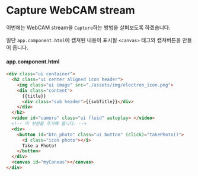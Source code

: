 # Capture WebCAM stream
이번에는 WebCAM stream을 `Capture`하는 방법을 살펴보도록 하겠습니다.

일단 `app.component.html`에 캡쳐된 내용이 표시될 `<canvas>` 태그와 캡쳐버튼을 만들어 줍니다.

#### app.component.html
```html
<div class="ui container">
  <h2 class="ui center aligned icon header">
    <img class="ui image" src="./assets/img/electron_icon.png">
    <div class="content">
      {{title}}
      <div class="sub header">{{subTitle}}</div>
    </div>
  </h2>
  <video id="camera" class="ui fluid" autoplay> </video>
  <!-- 이 부분을 추가해 줍니다. -->
  <div>
    <button id="btn_photo" class="ui button" (click)="takePhoto()">
      <i class="icon photo"></i>
      Take a Photo!
    </button>
  </div>
  <canvas id="myCanvas"></canvas>
</div>
```
